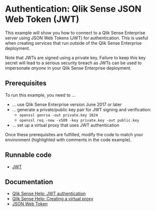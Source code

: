 # Authentication: Qlik Sense JSON Web Token (JWT)

This example will show you how to connect to a Qlik Sense Enterprise server using
JSON Web Tokens (JWT) for authentication. This is useful when creating services
that run outside of the Qlik Sense Enterprise deployment.

Note that JWTs are signed using a private key. Failure to keep this key secret
will lead to a serious security breach as JWTs can be used to impersonate _anyone_ in
your Qlik Sense Enterprise deployment.

## Prerequisites

To run this example, you need to ...

* ... use Qlik Sense Enterprise version June 2017 or later
* ... generate a private/public key pair for JWT signing and verification:
  * `openssl genrsa -out private.key 1024`
  * `openssl req -new -x509 -key private.key -out public.key`
* ... set up a virtual proxy that uses JWT authentication

Once these prerequisites are fulfilled, modify the code to match your environment
(highlighted with comments in the code example).

## Runnable code

* [JWT](./sense-using-jwt.go)

## Documentation

* [Qlik Sense Help: JWT authentication](http://help.qlik.com/en-US/sense/June2017/Subsystems/ManagementConsole/Content/JWT-authentication.htm)
* [Qlik Sense Help: Creating a virtual proxy](http://help.qlik.com/en-US/sense/June2017/Subsystems/ManagementConsole/Content/create-virtual-proxy.htm)
* [JSON Web Token](https://jwt.io/)
